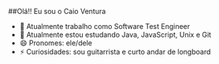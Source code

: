 ##Olá!! Eu sou o Caio Ventura 

- 🔭 Atualmente trabalho como Software Test Engineer
- 🌱 Atualmente estou estudando Java, JavaScript, Unix e Git
- 😄 Pronomes: ele/dele
- ⚡ Curiosidades: sou guitarrista e curto andar de longboard 

